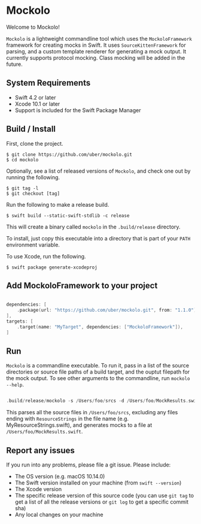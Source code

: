 

# Mockolo

Welcome to Mockolo!

`Mockolo` is a lightweight commandline tool which uses the `MockoloFramework` framework for creating mocks in Swift.  It uses `SourceKittenFramework` for parsing, and a custom template renderer for generating a mock output.  It currently supports protocol mocking.  Class mocking will be added in the future. 

## System Requirements 

* Swift 4.2 or later
* Xcode 10.1 or later
* Support is included for the Swift Package Manager


## Build / Install

First, clone the project. 

```
$ git clone https://github.com/uber/mockolo.git
$ cd mockolo
```

Optionally, see a list of released versions of `Mockolo`, and check one out by running the following. 

```
$ git tag -l
$ git checkout [tag]
```

Run the following to make a release build. 

```
$ swift build --static-swift-stdlib -c release
```

This will create a binary called `mockolo` in the `.build/release` directory.

To install, just copy this executable into a directory that is part of your `PATH` environment variable.


To use Xcode, run the following. 

```
$ swift package generate-xcodeproj 
```


## Add MockoloFramework to your project 

```swift

dependencies: [
    .package(url: "https://github.com/uber/mockolo.git", from: "1.1.0"),
],
targets: [
    .target(name: "MyTarget", dependencies: ["MockoloFramework"]),
]

```


## Run

`Mockolo` is a commandline executable. To run it, pass in a list of the source directories or source file paths of a build target, and the ouptut filepath for the mock output. To see other arguments to the commandline, run `mockolo --help`.

```swift

.build/release/mockolo -s /Users/foo/srcs -d /Users/foo/MockResults.swift -x "ResourceStrings"
```

This parses all the source files in `/Users/foo/srcs`, excluding any files ending with `ResourceStrings` in the file name (e.g. MyResourceStrings.swift), and generates mocks to a file at `/Users/foo/MockResults.swift`. 



## Report any issues

If you run into any problems, please file a git issue. Please include:

* The OS version (e.g. macOS 10.14.0)
* The Swift version installed on your machine (from `swift --version`)
* The Xcode version 
* The specific release version of this source code (you can use `git tag` to get a list of all the release versions or `git log` to get a specific commit sha)
* Any local changes on your machine 
